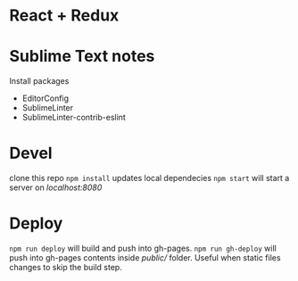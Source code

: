 # React + Redux

# Sublime Text notes
Install packages
- EditorConfig
- SublimeLinter
- SublimeLinter-contrib-eslint

# Devel
clone this repo
```npm install``` updates local dependecies
```npm start``` will start a server on *localhost:8080*

# Deploy
```npm run deploy``` will build and push into gh-pages.
```npm run gh-deploy``` will push into gh-pages contents inside *public/* folder. Useful when static files changes to skip the build step.
